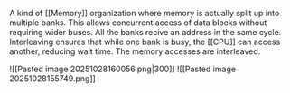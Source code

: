 A kind of [[Memory]] organization where memory is actually split up into multiple banks. This allows concurrent access of data blocks without requiring wider buses. All the banks recive an address in the same cycle. Interleaving ensures that while one bank is busy, the [[CPU]] can access another, reducing wait time. The memory accesses are interleaved. 

![[Pasted image 20251028160056.png|300]]
![[Pasted image 20251028155749.png]]